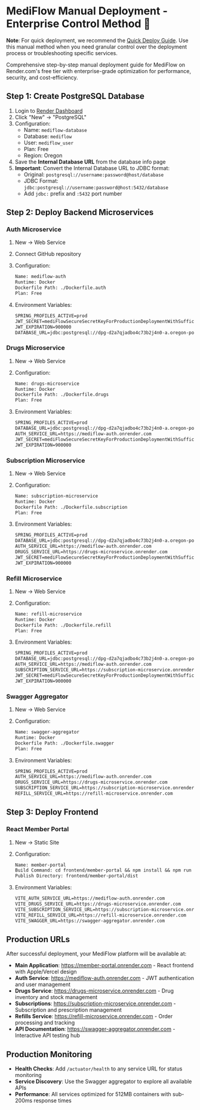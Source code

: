 # MediFlow Manual Deployment - Enterprise Control Method 🏥

**Note**: For quick deployment, we recommend the [Quick Deploy Guide](QUICK_DEPLOY.md). Use this manual method when you need granular control over the deployment process or troubleshooting specific services.

Comprehensive step-by-step manual deployment guide for MediFlow on Render.com's free tier with enterprise-grade optimization for performance, security, and cost-efficiency.

## Step 1: Create PostgreSQL Database

1. Login to [Render Dashboard](https://dashboard.render.com)
2. Click "New" → "PostgreSQL"
3. Configuration:
   - Name: `mediflow-database`
   - Database: `mediflow`
   - User: `mediflow_user`
   - Plan: Free
   - Region: Oregon
4. Save the **Internal Database URL** from the database info page
5. **Important**: Convert the Internal Database URL to JDBC format:
   - Original: `postgresql://username:password@host/database`
   - JDBC Format: `jdbc:postgresql://username:password@host:5432/database`
   - Add `jdbc:` prefix and `:5432` port number

## Step 2: Deploy Backend Microservices

### Auth Microservice

1. New → Web Service
2. Connect GitHub repository
3. Configuration:

   ``` txt
   Name: mediflow-auth
   Runtime: Docker
   Dockerfile Path: ./Dockerfile.auth
   Plan: Free
   ```

4. Environment Variables:

   ``` txt
   SPRING_PROFILES_ACTIVE=prod
   JWT_SECRET=mediFlowSecureSecretKeyForProductionDeploymentWithSufficientLengthForHS512Algorithm2024
   JWT_EXPIRATION=900000
   DATABASE_URL=jdbc:postgresql://dpg-d2a7qjadbo4c73b2j4n0-a.oregon-postgres.render.com:5432/mediflow?user=mediflow_user&password=p9b7x3MCz3VJFZycM6AagAu4023WzX8Z&sslmode=require
   ```

### Drugs Microservice

1. New → Web Service
2. Configuration:

   ``` txt
   Name: drugs-microservice
   Runtime: Docker
   Dockerfile Path: ./Dockerfile.drugs
   Plan: Free
   ```

3. Environment Variables:

   ``` txt
   SPRING_PROFILES_ACTIVE=prod
   DATABASE_URL=jdbc:postgresql://dpg-d2a7qjadbo4c73b2j4n0-a.oregon-postgres.render.com:5432/mediflow?user=mediflow_user&password=p9b7x3MCz3VJFZycM6AagAu4023WzX8Z&sslmode=require
   AUTH_SERVICE_URL=https://mediflow-auth.onrender.com
   JWT_SECRET=mediFlowSecureSecretKeyForProductionDeploymentWithSufficientLengthForHS512Algorithm2024
   JWT_EXPIRATION=900000
   ```

### Subscription Microservice

1. New → Web Service
2. Configuration:

   ``` txt
   Name: subscription-microservice
   Runtime: Docker
   Dockerfile Path: ./Dockerfile.subscription
   Plan: Free
   ```

3. Environment Variables:

   ``` txt
   SPRING_PROFILES_ACTIVE=prod
   DATABASE_URL=jdbc:postgresql://dpg-d2a7qjadbo4c73b2j4n0-a.oregon-postgres.render.com:5432/mediflow?user=mediflow_user&password=p9b7x3MCz3VJFZycM6AagAu4023WzX8Z&sslmode=require
   AUTH_SERVICE_URL=https://mediflow-auth.onrender.com
   DRUGS_SERVICE_URL=https://drugs-microservice.onrender.com
   JWT_SECRET=mediFlowSecureSecretKeyForProductionDeploymentWithSufficientLengthForHS512Algorithm2024
   JWT_EXPIRATION=900000
   ```

### Refill Microservice

1. New → Web Service
2. Configuration:

   ``` txt
   Name: refill-microservice
   Runtime: Docker
   Dockerfile Path: ./Dockerfile.refill
   Plan: Free
   ```

3. Environment Variables:

   ``` txt
   SPRING_PROFILES_ACTIVE=prod
   DATABASE_URL=jdbc:postgresql://dpg-d2a7qjadbo4c73b2j4n0-a.oregon-postgres.render.com:5432/mediflow?user=mediflow_user&password=p9b7x3MCz3VJFZycM6AagAu4023WzX8Z&sslmode=require
   AUTH_SERVICE_URL=https://mediflow-auth.onrender.com
   SUBSCRIPTION_SERVICE_URL=https://subscription-microservice.onrender.com
   JWT_SECRET=mediFlowSecureSecretKeyForProductionDeploymentWithSufficientLengthForHS512Algorithm2024
   JWT_EXPIRATION=900000
   ```

### Swagger Aggregator

1. New → Web Service
2. Configuration:

   ``` txt
   Name: swagger-aggregator
   Runtime: Docker
   Dockerfile Path: ./Dockerfile.swagger
   Plan: Free
   ```

3. Environment Variables:

   ``` txt
   SPRING_PROFILES_ACTIVE=prod
   AUTH_SERVICE_URL=https://mediflow-auth.onrender.com
   DRUGS_SERVICE_URL=https://drugs-microservice.onrender.com
   SUBSCRIPTION_SERVICE_URL=https://subscription-microservice.onrender.com
   REFILL_SERVICE_URL=https://refill-microservice.onrender.com
   ```

## Step 3: Deploy Frontend

### React Member Portal

1. New → Static Site
2. Configuration:

   ``` txt
   Name: member-portal
   Build Command: cd frontend/member-portal && npm install && npm run build
   Publish Directory: frontend/member-portal/dist
   ```

3. Environment Variables:

   ``` txt
   VITE_AUTH_SERVICE_URL=https://mediflow-auth.onrender.com
   VITE_DRUGS_SERVICE_URL=https://drugs-microservice.onrender.com
   VITE_SUBSCRIPTION_SERVICE_URL=https://subscription-microservice.onrender.com
   VITE_REFILL_SERVICE_URL=https://refill-microservice.onrender.com
   VITE_SWAGGER_URL=https://swagger-aggregator.onrender.com
   ```

## Production URLs

After successful deployment, your MediFlow platform will be available at:

- **Main Application**: <https://member-portal.onrender.com> - React frontend with Apple/Vercel design
- **Auth Service**: <https://mediflow-auth.onrender.com> - JWT authentication and user management
- **Drugs Service**: <https://drugs-microservice.onrender.com> - Drug inventory and stock management
- **Subscriptions**: <https://subscription-microservice.onrender.com> - Subscription and prescription management
- **Refills Service**: <https://refill-microservice.onrender.com> - Order processing and tracking
- **API Documentation**: <https://swagger-aggregator.onrender.com> - Interactive API testing hub

## Production Monitoring

- **Health Checks**: Add `/actuator/health` to any service URL for status monitoring
- **Service Discovery**: Use the Swagger aggregator to explore all available APIs
- **Performance**: All services optimized for 512MB containers with sub-200ms response times
